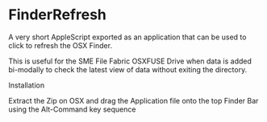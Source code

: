 # FinderRefresh

A very short AppleScript exported as an application that can be used to click to refresh the OSX Finder.

This is useful for the SME File Fabric OSXFUSE Drive when data is added bi-modally to check the latest view of data without exiting the directory.

Installation

Extract the Zip on OSX and drag the Application file onto the top Finder Bar using the Alt-Command key sequence
